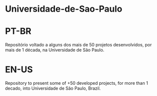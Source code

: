 # Universidade-de-Sao-Paulo
# PT-BR
Repositório voltado a alguns dos mais de 50 projetos desenvolvidos, por mais de 1 década, na Universidade de São Paulo.
# EN-US
Repository to present some of +50 developed projects, for more than 1 decado, into Universidade de São Paulo, Brazil.
